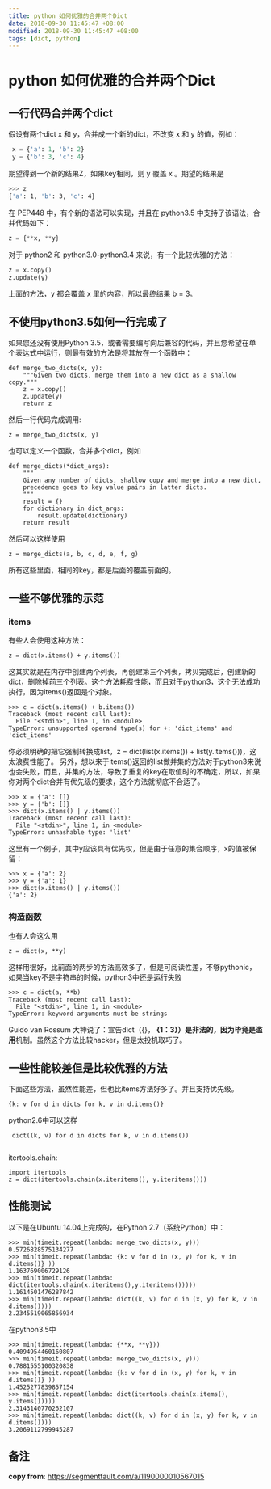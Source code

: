 ```yaml
---
title: python 如何优雅的合并两个Dict
date: 2018-09-30 11:45:47 +08:00
modified: 2018-09-30 11:45:47 +08:00
tags: [dict, python]
---
```




# python 如何优雅的合并两个Dict

## 一行代码合并两个dict

假设有两个dict x 和 y，合并成一个新的dict，不改变 x 和 y 的值，例如：

```python
 x = {'a': 1, 'b': 2}
 y = {'b': 3, 'c': 4}
```

期望得到一个新的结果Z，如果key相同，则 y 覆盖 x 。期望的结果是

```bash
>>> z
{'a': 1, 'b': 3, 'c': 4}
```

在 PEP448 中，有个新的语法可以实现，并且在 python3.5 中支持了该语法，合并代码如下：

```python
z = {**x, **y}
```



对于 python2 和 python3.0-python3.4 来说，有一个比较优雅的方法：

```python
z = x.copy()
z.update(y)
```

上面的方法，y 都会覆盖 x 里的内容，所以最终结果 b = 3。



## 不使用python3.5如何一行完成了

如果您还没有使用Python 3.5，或者需要编写向后兼容的代码，并且您希望在单个表达式中运行，则最有效的方法是将其放在一个函数中：

```
def merge_two_dicts(x, y):
    """Given two dicts, merge them into a new dict as a shallow copy."""
    z = x.copy()
    z.update(y)
    return z
```

然后一行代码完成调用:

```
z = merge_two_dicts(x, y)
```



也可以定义一个函数，合并多个dict，例如

```
def merge_dicts(*dict_args):
    """
    Given any number of dicts, shallow copy and merge into a new dict,
    precedence goes to key value pairs in latter dicts.
    """
    result = {}
    for dictionary in dict_args:
        result.update(dictionary)
    return result
```

然后可以这样使用

```
z = merge_dicts(a, b, c, d, e, f, g)
```

所有这些里面，相同的key，都是后面的覆盖前面的。



## 一些不够优雅的示范

### items

有些人会使用这种方法：

```
z = dict(x.items() + y.items())
```

这其实就是在内存中创建两个列表，再创建第三个列表，拷贝完成后，创建新的dict，删除掉前三个列表。这个方法耗费性能，而且对于python3，这个无法成功执行，因为items()返回是个对象。

```
>>> c = dict(a.items() + b.items())
Traceback (most recent call last):
  File "<stdin>", line 1, in <module>
TypeError: unsupported operand type(s) for +: 'dict_items' and 
'dict_items'
```

你必须明确的把它强制转换成list，z = dict(list(x.items()) + list(y.items()))，这太浪费性能了。
另外，想以来于items()返回的list做并集的方法对于python3来说也会失败，而且，并集的方法，导致了重复的key在取值时的不确定，所以，如果你对两个dict合并有优先级的要求，这个方法就彻底不合适了。

```
>>> x = {'a': []}
>>> y = {'b': []}
>>> dict(x.items() | y.items())
Traceback (most recent call last):
  File "<stdin>", line 1, in <module>
TypeError: unhashable type: 'list'
```

这里有一个例子，其中y应该具有优先权，但是由于任意的集合顺序，x的值被保留：

```
>>> x = {'a': 2}
>>> y = {'a': 1}
>>> dict(x.items() | y.items())
{'a': 2}
```

### 构造函数

也有人会这么用

```
z = dict(x, **y)
```

这样用很好，比前面的两步的方法高效多了，但是可阅读性差，不够pythonic，如果当key不是字符串的时候，python3中还是运行失败

```
>>> c = dict(a, **b)
Traceback (most recent call last):
  File "<stdin>", line 1, in <module>
TypeError: keyword arguments must be strings
```

Guido van Rossum 大神说了：宣告dict（{}， **{1：3}）是非法的，因为毕竟是滥用**机制。虽然这个方法比较hacker，但是太投机取巧了。

## 一些性能较差但是比较优雅的方法

下面这些方法，虽然性能差，但也比items方法好多了。并且支持优先级。

```
{k: v for d in dicts for k, v in d.items()}
```

python2.6中可以这样

```
 dict((k, v) for d in dicts for k, v in d.items())
 
```

itertools.chain:

```
import itertools
z = dict(itertools.chain(x.iteritems(), y.iteritems()))
```

## 性能测试

以下是在Ubuntu 14.04上完成的，在Python 2.7（系统Python）中：

```
>>> min(timeit.repeat(lambda: merge_two_dicts(x, y)))
0.5726828575134277
>>> min(timeit.repeat(lambda: {k: v for d in (x, y) for k, v in d.items()} ))
1.163769006729126
>>> min(timeit.repeat(lambda: dict(itertools.chain(x.iteritems(),y.iteritems()))))
1.1614501476287842
>>> min(timeit.repeat(lambda: dict((k, v) for d in (x, y) for k, v in d.items())))
2.2345519065856934
```

在python3.5中

```
>>> min(timeit.repeat(lambda: {**x, **y}))
0.4094954460160807
>>> min(timeit.repeat(lambda: merge_two_dicts(x, y)))
0.7881555100320838
>>> min(timeit.repeat(lambda: {k: v for d in (x, y) for k, v in d.items()} ))
1.4525277839857154
>>> min(timeit.repeat(lambda: dict(itertools.chain(x.items(), y.items()))))
2.3143140770262107
>>> min(timeit.repeat(lambda: dict((k, v) for d in (x, y) for k, v in d.items())))
3.2069112799945287
```

## 备注
**copy from**: https://segmentfault.com/a/1190000010567015